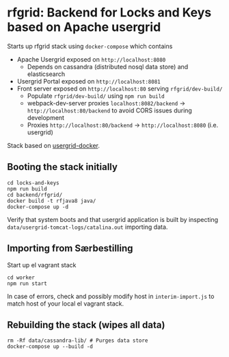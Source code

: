 # rfgrid: Backend for Locks and Keys based on Apache usergrid
Starts up rfgrid stack using `docker-compose` which contains

* Apache Usergrid exposed on `http://localhost:8080`
  * Depends on cassandra (distributed nosql data store) and elasticsearch
* Usergrid Portal exposed on `http://localhost:8081`
* Front server exposed on `http://localhost:80` serving `rfgrid/dev-build/`
  * Populate `rfgrid/dev-build/` using `npm run build`
  * webpack-dev-server proxies `localhost:8082/backend` -> `http://localhost:80/backend` to avoid CORS issues during development
  * Proxies `http://localhost:80/backend` -> `http://localhost:8080` (i.e. usergrid)

Stack based on [usergrid-docker](https://github.com/yep/usergrid-docker).

## Booting the stack initially
```
cd locks-and-keys
npm run build
cd backend/rfgrid/
docker build -t rfjava8 java/
docker-compose up -d
```
Verify that system boots and that usergrid application is built by inspecting `data/usergrid-tomcat-logs/catalina.out` importing data.
## Importing from Særbestilling
Start up el vagrant stack
```
cd worker
npm run start
```
In case of errors, check and possibly modify host in `interim-import.js` to match host of your local el vagrant stack.

## Rebuilding the stack (wipes all data)
```
rm -Rf data/cassandra-lib/ # Purges data store
docker-compose up --build -d
```
